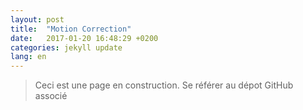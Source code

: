 ```yaml
---
layout: post
title:  "Motion Correction"
date:   2017-01-20 16:48:29 +0200
categories: jekyll update
lang: en
---
```

> Ceci est une page en construction.
> Se référer au dépot GitHub associé
